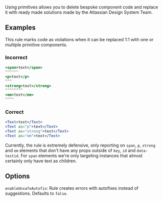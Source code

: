 Using primitives allows you to delete bespoke component code and replace it with ready made
solutions made by the Atlassian Design System Team.

## Examples

This rule marks code as violations when it can be replaced 1:1 with one or multiple primitive
components.

### Incorrect

```jsx
<span>text</span>
^^^^^^
<p>text</p>
^^^
<strong>text</strong>
^^^^^^^^
<em>text</em>
^^^^
```

### Correct

```jsx
<Text>text</Text>
<Text as="p">text</Text>
<Text as="strong">text</Text>
<Text as="em">text</Text>
```

Currently, the rule is extremely defensive, only reporting on `span`, `p`, `strong` and `em`
elements that don't have any props outside of `key`, `id` and `data-testid`. For `span` elements
we're only targeting instances that almost certainly only have text as children.

## Options

`enableUnsafeAutofix`: Rule creates errors with autofixes instead of suggestions. Defaults to
`false`.
